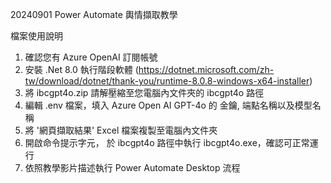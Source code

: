 20240901 Power Automate 輿情擷取教學

檔案使用說明
1. 確認您有 Azure OpenAI 訂閱帳號
2. 安裝 .Net 8.0 執行階段軟體
   (https://dotnet.microsoft.com/zh-tw/download/dotnet/thank-you/runtime-8.0.8-windows-x64-installer)   
4. 將 ibcgpt4o.zip 請解壓縮至您電腦內文件夾的 ibcgpt4o 路徑
5. 編輯 .env 檔案，填入 Azure Open AI GPT-4o 的 金鑰, 端點名稱以及模型名稱
6. 將 '網頁擷取結果' Excel 檔案複製至電腦內文件夾
7. 開啟命令提示字元， 於 ibcgpt4o 路徑中執行 ibcgpt4o.exe，確認可正常運行
8. 依照教學影片描述執行 Power Automate Desktop 流程
